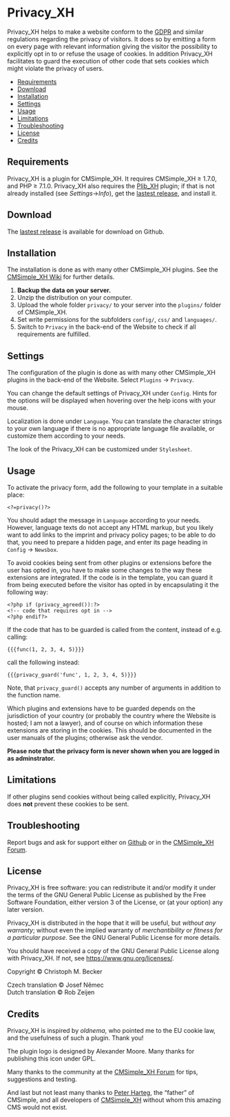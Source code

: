 # Privacy_XH

Privacy_XH helps to make a website conform to the
[GDPR](https://gdpr.eu/)
and similar regulations regarding the privacy of visitors.
It does so by emitting a form on every page with relevant information
giving the visitor the possibility to explicitly
opt in to or refuse the usage of cookies.
In addition Privacy_XH facilitates to guard the execution of other code
that sets cookies which might violate the privacy of users.

  - [Requirements](#requirements)
  - [Download](#download)
  - [Installation](#installation)
  - [Settings](#settings)
  - [Usage](#usage)
  - [Limitations](#limitations)
  - [Troubleshooting](#troubleshooting)
  - [License](#license)
  - [Credits](#credits)

## Requirements

Privacy_XH is a plugin for CMSimple_XH.
It requires CMSimple_XH ≥ 1.7.0, and PHP ≥ 7.1.0.
Privacy_XH also requires the [Plib_XH](https://github.com/cmb69/Plib_XH) plugin;
if that is not already installed (see *Settings*→*Info*),
get the [lastest release](https://github.com/cmb69/plib_xh/releases/latest),
and install it.

## Download

The [lastest release](https://github.com/cmb69/privacy_xh/releases/latest)
is available for download on Github.

## Installation

The installation is done as with many other CMSimple_XH plugins. See the
[CMSimple_XH Wiki](https://wiki.cmsimple-xh.org/?for-users/working-with-the-cms/plugins#id3_install-plugin)
for further details.

1.  **Backup the data on your server.**
1.  Unzip the distribution on your computer.
1.  Upload the whole folder `privacy/` to your server into the `plugins/`
    folder of CMSimple_XH.
1.  Set write permissions for the subfolders `config/`, `css/` and
    `languages/`.
1.  Switch to `Privacy` in the back-end of the Website
    to check if all requirements are fulfilled.

## Settings

The configuration of the plugin is done as with many other CMSimple_XH
plugins in the back-end of the Website. Select `Plugins` → `Privacy`.

You can change the default settings of Privacy_XH under `Config`.
Hints for the options will be displayed when hovering over the help
icons with your mouse.

Localization is done under `Language`. You can translate the
character strings to your own language if there is no appropriate
language file available, or customize them according to
your needs.

The look of the Privacy_XH can be customized under `Stylesheet`.

## Usage

To activate the privacy form, add the following to your template in a
suitable place:

    <?=privacy()?>

You should adapt the message in `Language` according to your
needs. However, language texts do not accept any HTML markup, but you likely
want to add links to the imprint and privacy policy pages; to be able to do
that, you need to prepare a hidden page, and enter its page heading in
`Config` → `Newsbox`.

To avoid cookies being sent from other plugins or extensions before the
user has opted in, you have to make some changes to the way these
extensions are integrated. If the code is in the template, you can guard
it from being executed before the visitor has opted in by encapsulating
it the following way:

    <?php if (privacy_agreed()):?>
    <!-- code that requires opt in -->
    <?php endif?>

If the code that has to be guarded is called from the content, instead
of e.g. calling:

    {{{func(1, 2, 3, 4, 5)}}}

call the following instead:

    {{{privacy_guard('func', 1, 2, 3, 4, 5)}}}

Note, that `privacy_guard()` accepts any number of arguments in addition
to the function name.

Which plugins and extensions have to be guarded depends on the
jurisdiction of your country (or probably the country where the Website
is hosted; I am not a lawyer), and of course on which information these extensions
are storing in the cookies. This should be documented in the user manuals
of the plugins; otherwise ask the vendor.

**Please note that the privacy form is never shown when you are logged in
as adminstrator.**

## Limitations

If other plugins send cookies without being called explicitly,
Privacy_XH does **not** prevent these cookies to be sent.

## Troubleshooting

Report bugs and ask for support either on [Github](https://github.com/cmb69/privacy_xh/issues)
or in the [CMSimple_XH Forum](https://cmsimpleforum.com/).

## License

Privacy_XH is free software: you can redistribute it and/or modify
it under the terms of the GNU General Public License as published by
the Free Software Foundation, either version 3 of the License, or
(at your option) any later version.

Privacy_XH is distributed in the hope that it will be useful,
but *without any warranty*; without even the implied warranty of
*merchantibility* or *fitness for a particular purpose*. See the
GNU General Public License for more details.

You should have received a copy of the GNU General Public License
along with Privacy_XH.  If not, see <https://www.gnu.org/licenses/>.

Copyright © Christoph M. Becker

Czech translation © Josef Němec  
Dutch translation © Rob Zeijen

## Credits

Privacy_XH is inspired by *oldnema*, who pointed me to the EU cookie law,
and the usefulness of such a plugin. Thank you!

The plugin logo is designed by Alexander Moore.
Many thanks for publishing this icon under GPL.

Many thanks to the community at the
[CMSimple_XH Forum](https://www.cmsimpleforum.com/) for tips, suggestions
and testing.

And last but not least many thanks to [Peter Harteg](httsp://www.harteg.dk),
the “father” of CMSimple,
and all developers of [CMSimple_XH](https://www.cmsimple-xh.org)
without whom this amazing CMS would not exist.
